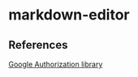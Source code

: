 # markdown-editor

## References

[Google Authorization library](https://developers.google.com/identity/oauth2/web/guides/overview?hl=en)
